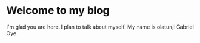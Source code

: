 # Welcome to my blog

I'm glad you are here. I plan to talk about myself. My name is olatunji Gabriel Oye. 
